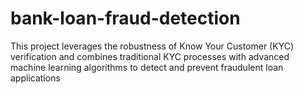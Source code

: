 # bank-loan-fraud-detection
This project leverages the robustness of Know Your Customer (KYC) verification and combines traditional KYC processes with advanced machine learning algorithms to detect and prevent fraudulent loan applications
